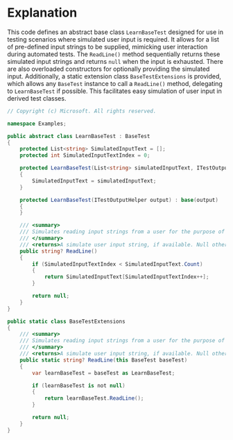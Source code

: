 # Explanation

This code defines an abstract base class `LearnBaseTest` designed for use in testing scenarios where simulated user input is required. It allows for a list of pre-defined input strings to be supplied, mimicking user interaction during automated tests. The `ReadLine()` method sequentially returns these simulated input strings and returns `null` when the input is exhausted. There are also overloaded constructors for optionally providing the simulated input. Additionally, a static extension class `BaseTestExtensions` is provided, which allows any `BaseTest` instance to call a `ReadLine()` method, delegating to `LearnBaseTest` if possible. This facilitates easy simulation of user input in derived test classes.

```csharp
// Copyright (c) Microsoft. All rights reserved.

namespace Examples;

public abstract class LearnBaseTest : BaseTest
{
    protected List<string> SimulatedInputText = [];
    protected int SimulatedInputTextIndex = 0;

    protected LearnBaseTest(List<string> simulatedInputText, ITestOutputHelper output) : base(output)
    {
        SimulatedInputText = simulatedInputText;
    }

    protected LearnBaseTest(ITestOutputHelper output) : base(output)
    {
    }

    /// <summary>
    /// Simulates reading input strings from a user for the purpose of running tests.
    /// </summary>
    /// <returns>A simulate user input string, if available. Null otherwise.</returns>
    public string? ReadLine()
    {
        if (SimulatedInputTextIndex < SimulatedInputText.Count)
        {
            return SimulatedInputText[SimulatedInputTextIndex++];
        }

        return null;
    }
}

public static class BaseTestExtensions
{
    /// <summary>
    /// Simulates reading input strings from a user for the purpose of running tests.
    /// </summary>
    /// <returns>A simulate user input string, if available. Null otherwise.</returns>
    public static string? ReadLine(this BaseTest baseTest)
    {
        var learnBaseTest = baseTest as LearnBaseTest;

        if (learnBaseTest is not null)
        {
            return learnBaseTest.ReadLine();
        }

        return null;
    }
}
```